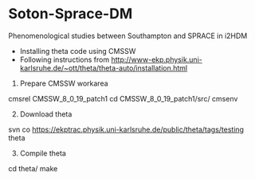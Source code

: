 # Soton-Sprace-DM
Phenomenological studies between Southampton and SPRACE in i2HDM

* Installing theta code using CMSSW
* Following instructions from http://www-ekp.physik.uni-karlsruhe.de/~ott/theta/theta-auto/installation.html

1) Prepare CMSSW workarea

cmsrel CMSSW_8_0_19_patch1
cd CMSSW_8_0_19_patch1/src/
cmsenv

2) Download theta

svn co https://ekptrac.physik.uni-karlsruhe.de/public/theta/tags/testing theta

3) Compile theta

cd theta/
make



